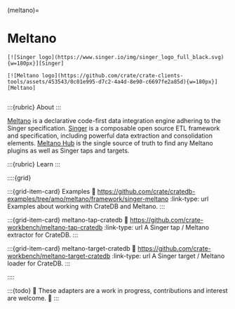 (meltano)=
# Meltano

```{div} .float-right
[![Singer logo](https://www.singer.io/img/singer_logo_full_black.svg){w=180px}][Singer]

[![Meltano logo](https://github.com/crate/crate-clients-tools/assets/453543/0c01e995-d7c2-4a4d-8e90-c6697fe2a85d){w=180px}][Meltano]
```
```{div} .clearfix
```

:::{rubric} About
:::

[Meltano] is a declarative code-first data integration engine adhering to the Singer
specification.
[Singer] is a composable open source ETL framework and specification, including
powerful data extraction and consolidation elements. 
[Meltano Hub] is the single source of truth to find any Meltano plugins as well
as Singer taps and targets.


:::{rubric} Learn
:::

::::{grid}

:::{grid-item-card} Examples
:link: https://github.com/crate/cratedb-examples/tree/amo/meltano/framework/singer-meltano
:link-type: url
Examples about working with CrateDB and Meltano.
:::

:::{grid-item-card} meltano-tap-cratedb
:link: https://github.com/crate-workbench/meltano-tap-cratedb
:link-type: url
A Singer tap / Meltano extractor for CrateDB.
:::

:::{grid-item-card} meltano-target-cratedb
:link: https://github.com/crate-workbench/meltano-target-cratedb
:link-type: url
A Singer target / Meltano loader for CrateDB.
:::

::::


:::{todo}
🚧 These adapters are a work in progress, contributions and interest are welcome. 🚧
:::


[Meltano]: https://meltano.com/
[Meltano Hub]: https://hub.meltano.com/
[Singer]: https://www.singer.io/
